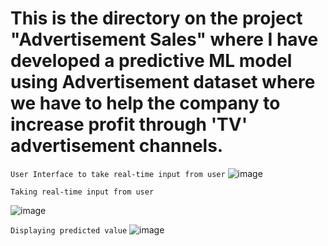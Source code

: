 # This is the directory on the project "Advertisement Sales" where I have developed a predictive ML model using Advertisement dataset where we have to help the company  to increase profit through 'TV' advertisement channels.


`
User Interface to take real-time input from user
`
![image](https://github.com/saisubhasish/AdvertisementSales/assets/102937478/f47e3490-5ac8-45ec-8bf5-849660136427)

`
Taking real-time input from user
`

![image](https://github.com/saisubhasish/AdvertisementSales/assets/102937478/158fec9c-b24b-41b2-8a9c-54702d460560)


`
Displaying predicted value
`
![image](https://github.com/saisubhasish/AdvertisementSales/assets/102937478/faecbe81-084d-42d0-bf94-4334ca580b84)
